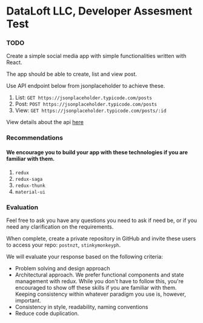 # DataLoft LLC, Developer Assesment Test

### TODO

Create a simple social media app with simple functionalities written with React.

The app should be able to create, list and view post.

Use API endpoint below from jsonplaceholder to achieve these.

1. List: `GET https://jsonplaceholder.typicode.com/posts`
2. Post: `POST https://jsonplaceholder.typicode.com/posts`
3. View: `GET https://jsonplaceholder.typicode.com/posts/:id`

View details about the api [here](https://jsonplaceholder.typicode.com/guide/)

### Recommendations

#### We encourage you to build your app with these technologies if you are familiar with them.

1. `redux`
2. `redux-saga`
3. `redux-thunk`
4. `material-ui`


### Evaluation

Feel free to ask you have any questions you need to ask if need be, or if you need any clarification on the requirements.

When complete, create a private repository in GitHub and invite these users to access your repo: `postnzt`, `stinkymonkeyph`.

We will evaluate your response based on the following criteria:

- Problem solving and design approach
- Architectural approach. We prefer functional components and state management with redux. 
  While you don't have to follow this, you're encouraged to show off these skills if you are familiar with them. 
  Keeping consistency within whatever paradigm you use is, however, important.
- Consistency in style, readability, naming conventions
- Reduce code duplication.






